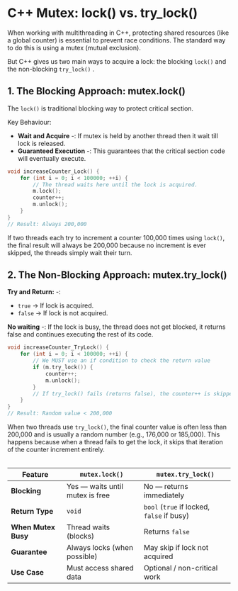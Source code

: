 # C++ Mutex: lock() vs. try_lock()

When working with multithreading in C++, protecting shared resources (like a global counter) is essential to prevent race conditions. The standard way to do this is using a mutex (mutual exclusion).

But C++ gives us two main ways to acquire a lock: the blocking `lock()` and the non-blocking `try_lock()` .

## 1. The Blocking Approach: mutex.lock()
The `lock()` is traditional blocking way to protect critical section.

Key Behaviour:
- **Wait and Acquire** -: If mutex is held by another thread then it wait till lock is released.
- **Guaranteed Execution** -: This guarantees that the critical section code will eventually execute.

```c++
void increaseCounter_Lock() {
    for (int i = 0; i < 100000; ++i) {
        // The thread waits here until the lock is acquired.
        m.lock(); 
        counter++;
        m.unlock();
    }
}
// Result: Always 200,000
```
If two threads each try to increment a counter 100,000 times using `lock()`, the final result will always be 200,000 because no increment is ever skipped, the threads simply wait their turn.

## 2. The Non-Blocking Approach: mutex.try_lock()

**Try and Return:** -: 
-  `true` -> If lock is acquired.
-  `false` -> If lock is not acquired.

**No waiting** -: If the lock is busy, the thread does not get blocked, it returns false and continues executing the rest of its code.

```c++
void increaseCounter_TryLock() {
    for (int i = 0; i < 100000; ++i) {
        // We MUST use an if condition to check the return value
        if (m.try_lock()) { 
            counter++;
            m.unlock();
        }
        // If try_lock() fails (returns false), the counter++ is skipped.
    }
}
// Result: Random value < 200,000
```

When two threads use `try_lock()`, the final counter value is often less than 200,000 and is usually a random number (e.g., 176,000 or 185,000). This happens because when a thread fails to get the lock, it skips that iteration of the counter increment entirely.
<br>
<br>



| **Feature**         | **`mutex.lock()`**              | **`mutex.try_lock()`**                     |
| ------------------- | ------------------------------- | ------------------------------------------ |
| **Blocking**        | Yes — waits until mutex is free | No — returns immediately                   |
| **Return Type**     | `void`                          | `bool` (`true` if locked, `false` if busy) |
| **When Mutex Busy** | Thread waits (blocks)           | Returns `false`                            |
| **Guarantee**       | Always locks (when possible)    | May skip if lock not acquired              |
| **Use Case**        | Must access shared data         | Optional / non-critical work               |



